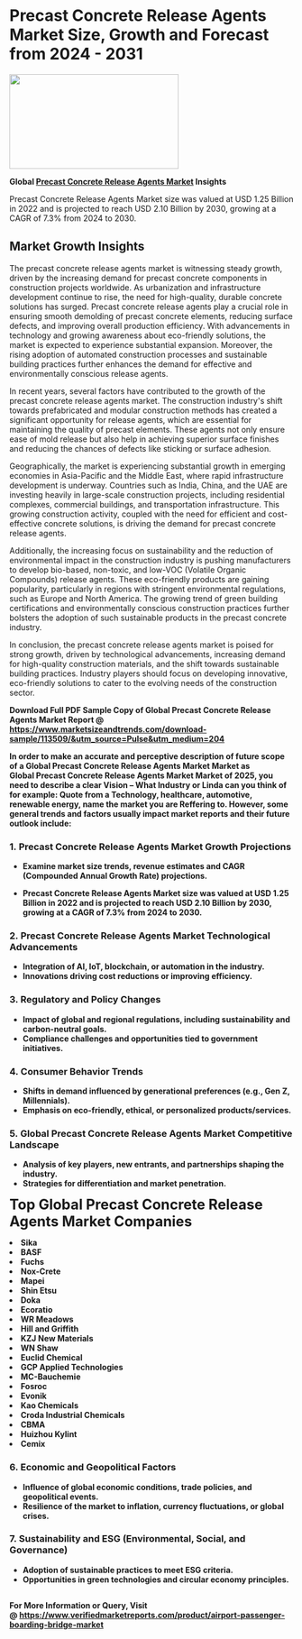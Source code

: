 <H1>Precast Concrete Release Agents Market Size, Growth and Forecast from 2024 - 2031</H1><img class="aligncenter size-medium wp-image-584254" src="https://thirdeyenews.in/wp-content/uploads/2024/09/Global-Market-Research-300x168.jpeg" alt="" width="300" height="168" /><p><strong>Global&nbsp;<a href="https://www.marketsizeandtrends.com/download-sample/113509/&amp;utm_source=Pulse&amp;utm_medium=204">Precast Concrete Release Agents Market</a> Insights</strong></p><p>Precast Concrete Release Agents Market size was valued at USD 1.25 Billion in 2022 and is projected to reach USD 2.10 Billion by 2030, growing at a CAGR of 7.3% from 2024 to 2030.</p><p><h2>Market Growth Insights</h2> <p>The precast concrete release agents market is witnessing steady growth, driven by the increasing demand for precast concrete components in construction projects worldwide. As urbanization and infrastructure development continue to rise, the need for high-quality, durable concrete solutions has surged. Precast concrete release agents play a crucial role in ensuring smooth demolding of precast concrete elements, reducing surface defects, and improving overall production efficiency. With advancements in technology and growing awareness about eco-friendly solutions, the market is expected to experience substantial expansion. Moreover, the rising adoption of automated construction processes and sustainable building practices further enhances the demand for effective and environmentally conscious release agents.</p> <p><strong></strong></p> <p>In recent years, several factors have contributed to the growth of the precast concrete release agents market. The construction industry's shift towards prefabricated and modular construction methods has created a significant opportunity for release agents, which are essential for maintaining the quality of precast elements. These agents not only ensure ease of mold release but also help in achieving superior surface finishes and reducing the chances of defects like sticking or surface adhesion.</p> <p>Geographically, the market is experiencing substantial growth in emerging economies in Asia-Pacific and the Middle East, where rapid infrastructure development is underway. Countries such as India, China, and the UAE are investing heavily in large-scale construction projects, including residential complexes, commercial buildings, and transportation infrastructure. This growing construction activity, coupled with the need for efficient and cost-effective concrete solutions, is driving the demand for precast concrete release agents.</p> <p>Additionally, the increasing focus on sustainability and the reduction of environmental impact in the construction industry is pushing manufacturers to develop bio-based, non-toxic, and low-VOC (Volatile Organic Compounds) release agents. These eco-friendly products are gaining popularity, particularly in regions with stringent environmental regulations, such as Europe and North America. The growing trend of green building certifications and environmentally conscious construction practices further bolsters the adoption of such sustainable products in the precast concrete industry.</p> <p>In conclusion, the precast concrete release agents market is poised for strong growth, driven by technological advancements, increasing demand for high-quality construction materials, and the shift towards sustainable building practices. Industry players should focus on developing innovative, eco-friendly solutions to cater to the evolving needs of the construction sector.</p> <p><strong></p><p><span class=""><strong>Download Full PDF Sample Copy of Global Precast Concrete Release Agents Market Report</strong> @ <a href="https://www.marketsizeandtrends.com/download-sample/113509/&amp;utm_source=Pulse&amp;utm_medium=204" target="_blank">https://www.marketsizeandtrends.com/download-sample/113509/&amp;utm_source=Pulse&amp;utm_medium=204</a></span></p><p>In order to make an accurate and perceptive description of future scope of a Global&nbsp;Precast Concrete Release Agents Market Market as Global&nbsp;Precast Concrete Release Agents Market Market of 2025, you need to describe a clear Vision &ndash; What Industry or Linda can you think of for example: Quote from a Technology, healthcare, automotive, renewable energy, name the market you are Reffering to. However, some general trends and factors usually impact market reports and their future outlook include:</p><h3>1.&nbsp;<strong>Precast Concrete Release Agents Market Growth Projections</strong></h3><ul><li>Examine market size trends, revenue estimates and CAGR (Compounded Annual Growth Rate) projections.</li><li><p>Precast Concrete Release Agents Market size was valued at USD 1.25 Billion in 2022 and is projected to reach USD 2.10 Billion by 2030, growing at a CAGR of 7.3% from 2024 to 2030.</p></li></ul><h3>2.&nbsp;<strong>Precast Concrete Release Agents Market Technological Advancements</strong></h3><ul><li>Integration of AI, IoT, blockchain, or automation in the industry.</li><li>Innovations driving cost reductions or improving efficiency.</li></ul><h3>3.&nbsp;<strong>Regulatory and Policy Changes</strong></h3><ul><li>Impact of global and regional regulations, including sustainability and carbon-neutral goals.</li><li>Compliance challenges and opportunities tied to government initiatives.</li></ul><h3>4.&nbsp;<strong>Consumer Behavior Trends</strong></h3><ul><li>Shifts in demand influenced by generational preferences (e.g., Gen Z, Millennials).</li><li>Emphasis on eco-friendly, ethical, or personalized products/services.</li></ul><h3>5.&nbsp;<strong>Global Precast Concrete Release Agents Market Competitive Landscape</strong></h3><ul><li>Analysis of key players, new entrants, and partnerships shaping the industry.</li><li>Strategies for differentiation and market penetration.</li></ul><p data-pm-slice="1 1 []"><span style="color: inherit; font-family: inherit; font-size: 25px;">Top Global Precast Concrete Release Agents Market Companies</span></p><div class="" data-test-id=""><p><li>Sika</li><li> BASF</li><li> Fuchs</li><li> Nox-Crete</li><li> Mapei</li><li> Shin Etsu</li><li> Doka</li><li> Ecoratio</li><li> WR Meadows</li><li> Hill and Griffith</li><li> KZJ New Materials</li><li> WN Shaw</li><li> Euclid Chemical</li><li> GCP Applied Technologies</li><li> MC-Bauchemie</li><li> Fosroc</li><li> Evonik</li><li> Kao Chemicals</li><li> Croda Industrial Chemicals</li><li> CBMA</li><li> Huizhou Kylint</li><li> Cemix</li></p></div><h3>6.&nbsp;<strong>Economic and Geopolitical Factors</strong></h3><ul><li>Influence of global economic conditions, trade policies, and geopolitical events.</li><li>Resilience of the market to inflation, currency fluctuations, or global crises.</li></ul><h3>7.&nbsp;<strong>Sustainability and ESG (Environmental, Social, and Governance)</strong></h3><ul><li>Adoption of sustainable practices to meet ESG criteria.</li><li>Opportunities in green technologies and circular economy principles.</li></ul><h2><strong style="font-size: 14px;">For More Information or Query, Visit @&nbsp;</strong><a style="background-color: #ffffff; font-size: 14px;" href="https://www.marketsizeandtrends.com/report/precast-concrete-release-agents-market/" target="_blank">https://www.verifiedmarketreports.com/product/airport-passenger-boarding-bridge-market</a></h2>
